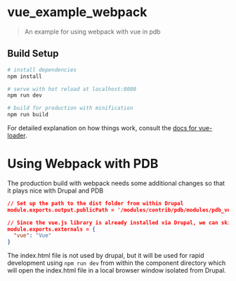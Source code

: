 # vue_example_webpack

> An example for using webpack with vue in pdb

## Build Setup

``` bash
# install dependencies
npm install

# serve with hot reload at localhost:8080
npm run dev

# build for production with minification
npm run build
```

For detailed explanation on how things work, consult the [docs for vue-loader](http://vuejs.github.io/vue-loader).


# Using Webpack with PDB
The production build with webpack needs some additional changes so that it plays
nice with Drupal and PDB

```json
// Set up the path to the dist folder from within Drupal
module.exports.output.publicPath = '/modules/contrib/pdb/modules/pdb_vue/components/vue_example_webpack/dist/'

// Since the vue.js library is already installed via Drupal, we can skip it
module.exports.externals = {
  "vue": "Vue"
}
```

The index.html file is not used by drupal, but it will be used for rapid
development using `npm run dev` from within the component directory which will
open the index.html file in a local browser window isolated from Drupal.
